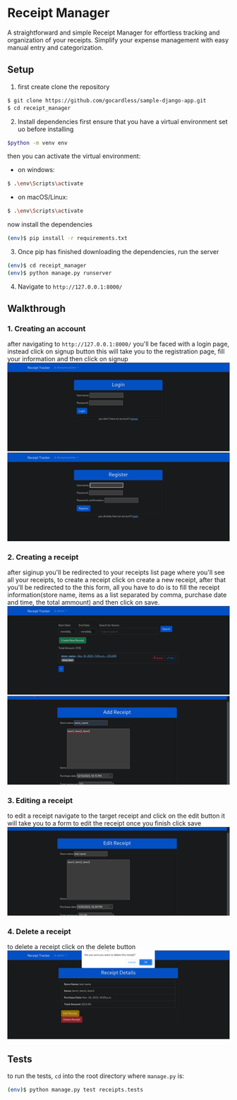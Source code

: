 # Receipt Manager 

A straightforward and simple Receipt Manager for effortless tracking and organization of your receipts. Simplify your expense management with easy manual entry and categorization.

## Setup
1. first create clone the repository

```sh
$ git clone https://github.com/gocardless/sample-django-app.git
$ cd receipt_manager
```
2. Install dependencies
first ensure that you have a virtual environment set uo before installing
```sh
$python -m venv env
```
then you can activate the virtual environment:
- on windows:
```sh
$ .\env\Scripts\activate
```
- on macOS/Linux:
```sh
$ .\env\Scripts\activate
```
now install the dependencies
```sh
(env)$ pip install -r requirements.txt
```
3. Once pip has finished downloading the dependencies, run the server

```sh
(env)$ cd receipt_manager
(env)$ python manage.py runserver
```

4. Navigate to `http://127.0.0.1:8000/`


## Walkthrough

### 1. Creating an account

after navigating to `http://127.0.0.1:8000/` you'll be faced with a login page, instead click on signup button this will take you to the registration page, fill your information and then click on signup
![Loggin in](./screenshots/login.png)
![siging up](./screenshots/signup.png)

### 2. Creating a receipt 
after siginup you'll be redirected to your receipts list page where you'll see all your receipts, to create a receipt click on create a new receipt, after that you'll be redirected to the this form, all you have to do is to fill the receipt information(store name, items as a list separated by comma, purchase date and time, the total ammount) and then click on save.
![receipts list](./screenshots/receipt_list.png)
![receipt creation form](./screenshots/create.png)

### 3. Editing a receipt
to edit a receipt navigate to the target receipt and click on the edit button it will take you to a form to edit the receipt once you finish click save
![editing a receipt](./screenshots/edit.png)

### 4. Delete a receipt 
to delete a receipt click on the delete button
![deleting a receipt](./screenshots/delete.png)

## Tests

to run the tests, `cd` into the root directory where `manage.py` is:
```sh
(env)$ python manage.py test receipts.tests
```


